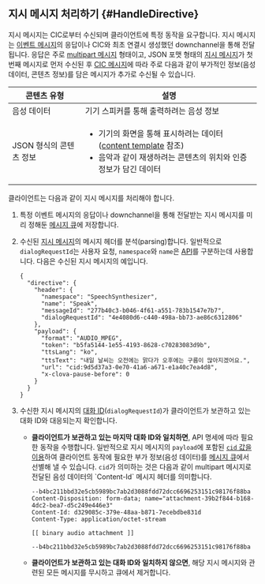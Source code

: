 ## 지시 메시지 처리하기 {#HandleDirective}
지시 메시지는 CIC로부터 수신되며 클라이언트에 특정 동작을 요구합니다. 지시 메시지는 [이벤트 메시지](#SendEvent)의 응답이나 CIC와 최초 연결시 생성했던 downchannel을 통해 전달됩니다. 응답은 주로 [multipart 메시지](/CIC/References/CIC_API.md#MultipartMessage) 형태이고, JSON 포맷 형태의 [지시 메시지](/CIC/References/CIC_API.md#Directive)가 첫 번째 메시지로 먼저 수신된 후 [CIC 메시지](/CIC/References/CIC_API.md)에 따라 주로 다음과 같이 부가적인 정보(음성 데이터, 콘텐츠 정보)를 담은 메시지가 추가로 수신될 수 있습니다.

| 콘텐츠 유형            | 설명                                             |
|---------------------|-------------------------------------------------|
| 음성 데이터            | 기기 스피커를 통해 출력하려는 음성 정보                  |
| JSON 형식의 콘텐츠 정보 | <ul><li>기기의 화면을 통해 표시하려는 데이터(<a href="/CIC/References/Content_Templates.md">content template</a> 참조)</li><li>음악과 같이 재생하려는 콘텐츠의 위치와 인증 정보가 담긴 데이터</li></ul> |

클라이언트는 다음과 같이 지시 메시지를 처리해야 합니다.

<ol>
<li><p>특정 이벤트 메시지의 응답이나 downchannel을 통해 전달받는 지시 메시지를 미리 정해둔 <a href="#ManageMessageQ">메시지 큐</a>에 저장합니다.</p>
</li>
<li><p>수신된 <a href="/CIC/References/CIC_API.html#Directive">지시 메시지</a>의 메시지 헤더를 분석(parsing)합니다. 일반적으로 <code>dialogRequestId</code>는 사용자 요청, <code>namespace</code>와 <code>name</code>은 <a href="/CIC/References/CIC_API.html">API</a>를 구분하는데 사용합니다. 다음은 수신된 지시 메시지의 예입니다.</p>
<pre><code>{
  "directive": {
    "header": {
      "namespace": "SpeechSynthesizer",
      "name": "Speak",
      "messageId": "277b40c3-b046-4f61-a551-783b1547e7b7",
      "dialogRequestId": "4e4080d6-c440-498a-bb73-ae86c6312806"
    },
    "payload": {
      "format": "AUDIO_MPEG",
      "token": "b5fa5144-1e55-4193-8628-c70283083d9b",
      "ttsLang": "ko",
      "ttsText": "내일 날씨는 오전에는 맑다가 오후에는 구름이 많아지겠어요.",
      "url": "cid:9d5d37a3-0e70-41a6-a671-e1a40c7ea4d8",
      "x-clova-pause-before": 0
    }
  }
}
</code></pre>
</li>
<li>수신한 지시 메시지의 <a href="/CIC/CIC_Overview.html#DialogModel">대화 ID</a>(<code>dialogRequestId</code>)가 클라이언트가 보관하고 있는 대화 ID와 대응되는지 확인합니다.
<ul>
<li><p><strong>클라이언트가 보관하고 있는 마지막 대화 ID와 일치하면</strong>, API 명세에 따라 필요한 동작을 수행합니다. 일반적으로 지시 메시지의 <code>payload</code>에 포함된 <a href="/CIC/References/CICInterface/SpeechSynthesizer.html#Speak"><code>cid</code> 값을 이용</a>하여 클라이언트 동작에 필요한 부가 정보(음성 데이터)를 <a href="#ManageMessageQ">메시지 큐</a>에서 선별해 낼 수 있습니다. <code>cid</code>가 의미하는 것은 다음과 같이 multipart 메시지로 전달된 음성 데이터의 `Content-Id` 메시지 헤더를 의미합니다.</p>
<pre><code>--b4bc211bbd32e5cb5989bc7ab2d3088fdd72dcc6696253151c98176f88ba
Content-Disposition: form-data; name="attachment-39b2f844-b168-4dc2-bea7-d5c249e446e3"
Content-Id: d329085c-379e-48aa-b871-7ecebdbe831d
Content-Type: application/octet-stream<br />
[[ binary audio attachment ]]<br />
--b4bc211bbd32e5cb5989bc7ab2d3088fdd72dcc6696253151c98176f88ba
</code></pre>
</li>
<li><strong>클라이언트가 보관하고 있는 대화 ID와 일치하지 않으면</strong>, 해당 지시 메시지와 관련된 모든 메시지를 무시하고 큐에서 제거합니다.</li>
</ul>
</li>
</ol>
